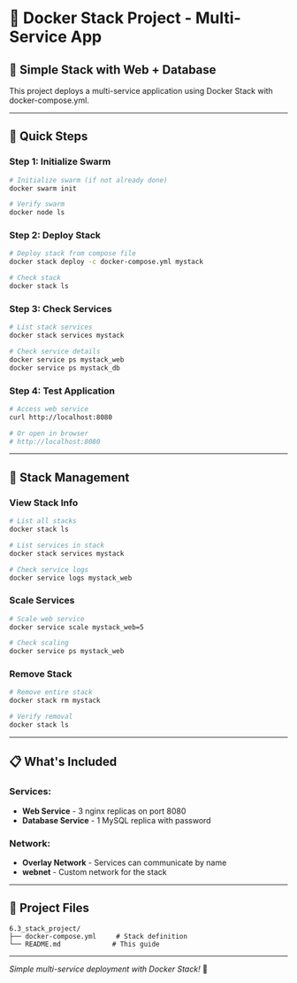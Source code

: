 # 🐝 Docker Stack Project - Multi-Service App

## 📖 Simple Stack with Web + Database

This project deploys a multi-service application using Docker Stack with docker-compose.yml.

---

## 🚀 Quick Steps

### **Step 1: Initialize Swarm**
```bash
# Initialize swarm (if not already done)
docker swarm init

# Verify swarm
docker node ls
```

### **Step 2: Deploy Stack**
```bash
# Deploy stack from compose file
docker stack deploy -c docker-compose.yml mystack

# Check stack
docker stack ls
```

### **Step 3: Check Services**
```bash
# List stack services
docker stack services mystack

# Check service details
docker service ps mystack_web
docker service ps mystack_db
```

### **Step 4: Test Application**
```bash
# Access web service
curl http://localhost:8080

# Or open in browser
# http://localhost:8080
```

---

## 🔧 Stack Management

### **View Stack Info**
```bash
# List all stacks
docker stack ls

# List services in stack
docker stack services mystack

# Check service logs
docker service logs mystack_web
```

### **Scale Services**
```bash
# Scale web service
docker service scale mystack_web=5

# Check scaling
docker service ps mystack_web
```

### **Remove Stack**
```bash
# Remove entire stack
docker stack rm mystack

# Verify removal
docker stack ls
```

---

## 📋 What's Included

### **Services:**
- **Web Service** - 3 nginx replicas on port 8080
- **Database Service** - 1 MySQL replica with password

### **Network:**
- **Overlay Network** - Services can communicate by name
- **webnet** - Custom network for the stack

---

## 📁 Project Files

```
6.3_stack_project/
├── docker-compose.yml     # Stack definition
└── README.md             # This guide
```

---

*Simple multi-service deployment with Docker Stack!* 🚀
